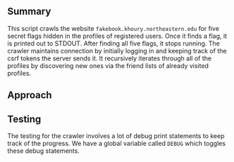 ## Summary

This script crawls the website `fakebook.khoury.northeastern.edu` for five secret flags hidden in the profiles of registered users. Once it finds a flag, it is printed out to STDOUT. After finding all five flags, it stops running. The crawler maintains connection by initially logging in and keeping track of the csrf tokens the server sends it. It recursively iterates through all of the profiles by discovering new ones via the friend lists of already visited profiles.

## Approach



## Testing

The testing for the crawler involves a lot of debug print statements to keep track of the progress. We have a global variable called `DEBUG` which toggles these debug statements.
